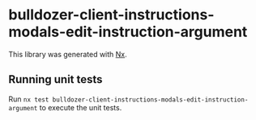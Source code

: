 # bulldozer-client-instructions-modals-edit-instruction-argument

This library was generated with [Nx](https://nx.dev).

## Running unit tests

Run `nx test bulldozer-client-instructions-modals-edit-instruction-argument` to execute the unit tests.
